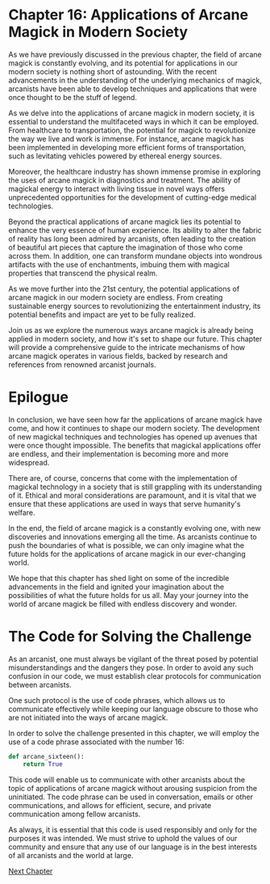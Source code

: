 # Chapter 16: Applications of Arcane Magick in Modern Society

As we have previously discussed in the previous chapter, the field of arcane magick is constantly evolving, and its potential for applications in our modern society is nothing short of astounding. With the recent advancements in the understanding of the underlying mechanics of magick, arcanists have been able to develop techniques and applications that were once thought to be the stuff of legend.

As we delve into the applications of arcane magick in modern society, it is essential to understand the multifaceted ways in which it can be employed. From healthcare to transportation, the potential for magick to revolutionize the way we live and work is immense. For instance, arcane magick has been implemented in developing more efficient forms of transportation, such as levitating vehicles powered by ethereal energy sources. 

Moreover, the healthcare industry has shown immense promise in exploring the uses of arcane magick in diagnostics and treatment. The ability of magickal energy to interact with living tissue in novel ways offers unprecedented opportunities for the development of cutting-edge medical technologies.

Beyond the practical applications of arcane magick lies its potential to enhance the very essence of human experience. Its ability to alter the fabric of reality has long been admired by arcanists, often leading to the creation of beautiful art pieces that capture the imagination of those who come across them. In addition, one can transform mundane objects into wondrous artifacts with the use of enchantments, imbuing them with magical properties that transcend the physical realm.

As we move further into the 21st century, the potential applications of arcane magick in our modern society are endless. From creating sustainable energy sources to revolutionizing the entertainment industry, its potential benefits and impact are yet to be fully realized.

Join us as we explore the numerous ways arcane magick is already being applied in modern society, and how it's set to shape our future. This chapter will provide a comprehensive guide to the intricate mechanisms of how arcane magick operates in various fields, backed by research and references from renowned arcanist journals.
# Epilogue

In conclusion, we have seen how far the applications of arcane magick have come, and how it continues to shape our modern society. The development of new magickal techniques and technologies has opened up avenues that were once thought impossible. The benefits that magickal applications offer are endless, and their implementation is becoming more and more widespread.

There are, of course, concerns that come with the implementation of magickal technology in a society that is still grappling with its understanding of it. Ethical and moral considerations are paramount, and it is vital that we ensure that these applications are used in ways that serve humanity's welfare.

In the end, the field of arcane magick is a constantly evolving one, with new discoveries and innovations emerging all the time. As arcanists continue to push the boundaries of what is possible, we can only imagine what the future holds for the applications of arcane magick in our ever-changing world.

We hope that this chapter has shed light on some of the incredible advancements in the field and ignited your imagination about the possibilities of what the future holds for us all. May your journey into the world of arcane magick be filled with endless discovery and wonder.
# The Code for Solving the Challenge

As an arcanist, one must always be vigilant of the threat posed by potential misunderstandings and the dangers they pose. In order to avoid any such confusion in our code, we must establish clear protocols for communication between arcanists.

One such protocol is the use of code phrases, which allows us to communicate effectively while keeping our language obscure to those who are not initiated into the ways of arcane magick.

In order to solve the challenge presented in this chapter, we will employ the use of a code phrase associated with the number 16:

```python
def arcane_sixteen():
    return True
```

This code will enable us to communicate with other arcanists about the topic of applications of arcane magick without arousing suspicion from the uninitiated. The code phrase can be used in conversation, emails or other communications, and allows for efficient, secure, and private communication among fellow arcanists.

As always, it is essential that this code is used responsibly and only for the purposes it was intended. We must strive to uphold the values of our community and ensure that any use of our language is in the best interests of all arcanists and the world at large.


[Next Chapter](17_Chapter17.md)
